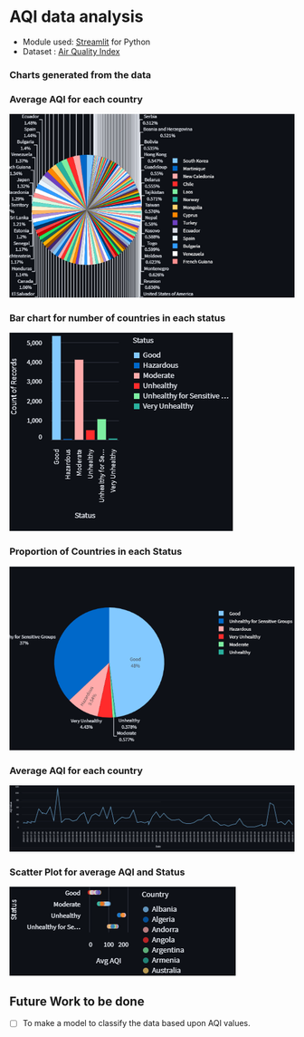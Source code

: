 # AQI data analysis
- Module used: [Streamlit](https://streamlit.io/) for Python
- Dataset : [Air Quality Index](https://www.kaggle.com/datasets/azminetoushikwasi/aqi-air-quality-index-scheduled-daily-update)
 ### Charts generated from the data
 <h3>Average AQI for each country</h3>
 <img src="https://github.com/Mikeyzgoat/AQI-data-analysis/blob/main/cws.png">
  <h3>Bar chart for number of countries in each status</h3>
 <img src="https://github.com/Mikeyzgoat/AQI-data-analysis/blob/main/visualization.png">
  <h3>Proportion of Countries in each Status</h3>
 <img src="https://github.com/Mikeyzgoat/AQI-data-analysis/blob/main/newplot.png">
  <h3>Average AQI for each country</h3>
 <img src="https://github.com/Mikeyzgoat/AQI-data-analysis/blob/main/download.png">
  <h3>Scatter Plot for average AQI and Status</h3>
 <img src="https://github.com/Mikeyzgoat/AQI-data-analysis/blob/main/scat.png">
 
 ## Future Work to be done
 - [ ] To make a model to classify the data based upon AQI values.
 
